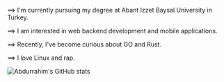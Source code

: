 ==> I'm currently pursuing my degree at Abant Izzet Baysal University in Turkey.

==> I am interested in web backend development and mobile applications. 

==> Recently, I've become curious about GO and Rust.

==> I love Linux and rap.  

![Abdurrahim's GitHub stats](https://github-readme-stats.vercel.app/api?username=abdurrahimagca&show_icons=true&theme=transparent)
